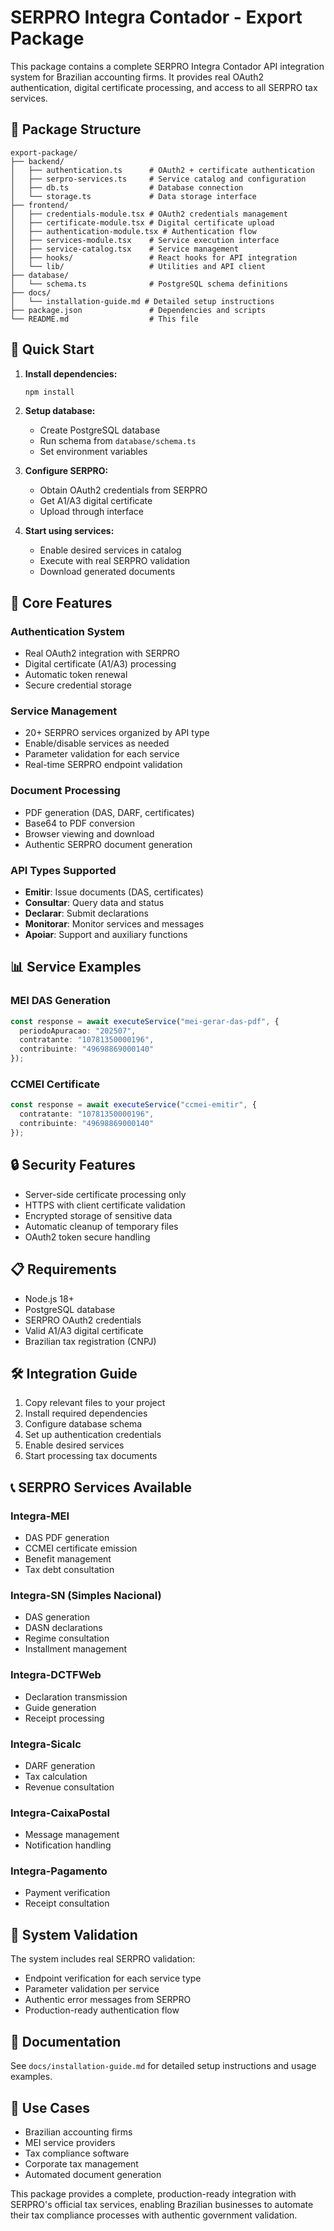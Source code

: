 # SERPRO Integra Contador - Export Package

This package contains a complete SERPRO Integra Contador API integration system for Brazilian accounting firms. It provides real OAuth2 authentication, digital certificate processing, and access to all SERPRO tax services.

## 📁 Package Structure

```
export-package/
├── backend/
│   ├── authentication.ts      # OAuth2 + certificate authentication
│   ├── serpro-services.ts     # Service catalog and configuration
│   ├── db.ts                  # Database connection
│   └── storage.ts             # Data storage interface
├── frontend/
│   ├── credentials-module.tsx # OAuth2 credentials management
│   ├── certificate-module.tsx # Digital certificate upload
│   ├── authentication-module.tsx # Authentication flow
│   ├── services-module.tsx    # Service execution interface
│   ├── service-catalog.tsx    # Service management
│   ├── hooks/                 # React hooks for API integration
│   └── lib/                   # Utilities and API client
├── database/
│   └── schema.ts              # PostgreSQL schema definitions
├── docs/
│   └── installation-guide.md # Detailed setup instructions
├── package.json               # Dependencies and scripts
└── README.md                  # This file
```

## 🚀 Quick Start

1. **Install dependencies:**
   ```bash
   npm install
   ```

2. **Setup database:**
   - Create PostgreSQL database
   - Run schema from `database/schema.ts`
   - Set environment variables

3. **Configure SERPRO:**
   - Obtain OAuth2 credentials from SERPRO
   - Get A1/A3 digital certificate
   - Upload through interface

4. **Start using services:**
   - Enable desired services in catalog
   - Execute with real SERPRO validation
   - Download generated documents

## 🔧 Core Features

### Authentication System
- Real OAuth2 integration with SERPRO
- Digital certificate (A1/A3) processing
- Automatic token renewal
- Secure credential storage

### Service Management
- 20+ SERPRO services organized by API type
- Enable/disable services as needed
- Parameter validation for each service
- Real-time SERPRO endpoint validation

### Document Processing
- PDF generation (DAS, DARF, certificates)
- Base64 to PDF conversion
- Browser viewing and download
- Authentic SERPRO document generation

### API Types Supported
- **Emitir**: Issue documents (DAS, certificates)
- **Consultar**: Query data and status
- **Declarar**: Submit declarations
- **Monitorar**: Monitor services and messages
- **Apoiar**: Support and auxiliary functions

## 📊 Service Examples

### MEI DAS Generation
```typescript
const response = await executeService("mei-gerar-das-pdf", {
  periodoApuracao: "202507",
  contratante: "10781350000196",
  contribuinte: "49698869000140"
});
```

### CCMEI Certificate
```typescript
const response = await executeService("ccmei-emitir", {
  contratante: "10781350000196",
  contribuinte: "49698869000140"
});
```

## 🔒 Security Features

- Server-side certificate processing only
- HTTPS with client certificate validation
- Encrypted storage of sensitive data
- Automatic cleanup of temporary files
- OAuth2 token secure handling

## 📋 Requirements

- Node.js 18+
- PostgreSQL database
- SERPRO OAuth2 credentials
- Valid A1/A3 digital certificate
- Brazilian tax registration (CNPJ)

## 🛠 Integration Guide

1. Copy relevant files to your project
2. Install required dependencies
3. Configure database schema
4. Set up authentication credentials
5. Enable desired services
6. Start processing tax documents

## 📞 SERPRO Services Available

### Integra-MEI
- DAS PDF generation
- CCMEI certificate emission
- Benefit management
- Tax debt consultation

### Integra-SN (Simples Nacional)
- DAS generation
- DASN declarations
- Regime consultation
- Installment management

### Integra-DCTFWeb
- Declaration transmission
- Guide generation
- Receipt processing

### Integra-Sicalc
- DARF generation
- Tax calculation
- Revenue consultation

### Integra-CaixaPostal
- Message management
- Notification handling

### Integra-Pagamento
- Payment verification
- Receipt consultation

## 🔄 System Validation

The system includes real SERPRO validation:
- Endpoint verification for each service type
- Parameter validation per service
- Authentic error messages from SERPRO
- Production-ready authentication flow

## 📖 Documentation

See `docs/installation-guide.md` for detailed setup instructions and usage examples.

## 🏢 Use Cases

- Brazilian accounting firms
- MEI service providers
- Tax compliance software
- Corporate tax management
- Automated document generation

This package provides a complete, production-ready integration with SERPRO's official tax services, enabling Brazilian businesses to automate their tax compliance processes with authentic government validation.